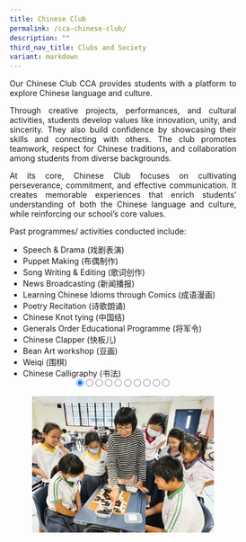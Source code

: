 ```yaml
---
title: Chinese Club
permalink: /cca-chinese-club/
description: ""
third_nav_title: Clubs and Society
variant: markdown
---
```

<style>
* {
  margin: 0;
  padding: 0;
  box-sizing: border-box;
}

.slideshow-container {
  width: 100%;
  max-width: 700px;
  margin: auto;
  overflow: hidden;
  position: relative;
	text-align:center;
}

.slides {
  display: flex;
  transition: transform 0.5s ease; /* Smooth transition for sliding */
  width: 1000%; /* Adjust this to match the number of slides */
}

.slide {
  width: 10%; /* Each slide takes up 10% of the container (for 10 slides) */
  height: auto;
}

.slide img {
  width: 100%;
  height: auto;
  object-fit: cover;
  cursor: pointer; /* Make the images clickable */
}

/* Control the slide transition when the radio buttons are selected */
#slide1:checked ~ .slides {
  transform: translateX(0);
}

#slide2:checked ~ .slides {
  transform: translateX(-10%); /* Move to the second slide */
}

#slide3:checked ~ .slides {
  transform: translateX(-20%); /* Move to the third slide */
}

#slide4:checked ~ .slides {
  transform: translateX(-30%); /* Move to the fourth slide */
}

#slide5:checked ~ .slides {
  transform: translateX(-40%); /* Move to the fifth slide */
}

#slide6:checked ~ .slides {
  transform: translateX(-50%); /* Move to the sixth slide */
}

#slide7:checked ~ .slides {
transform: translateX(-60%); /* Move to the seventh slide */
}

#slide8:checked ~ .slides {
  transform: translateX(-70%); /* Move to the eighth slide */
}

#slide9:checked ~ .slides {
  transform: translateX(-80%); /* Move to the ninth slide */
}

#slide10:checked ~ .slides {
  transform: translateX(-90%); /* Move to the tenth slide */
}

/* Mobile Devices (up to 600px) */
@media (max-width: 600px) {
  .slide img {
    width: 100%;
    height: auto;
  }
}

/* Tablet devices (600px to 768px) */
@media (max-width: 768px) {
  .slide img {
    width: 100%;
    height: auto;
  }
}

/* Desktop devices (769px and above) */
@media (min-width: 769px) {
.slide img {
width: 80%;
height: auto;
}
}
</style>

<p style="text-align:justify">Our Chinese Club CCA provides students with a platform to explore Chinese language and culture. </p>
<p style="text-align:justify">Through creative projects, performances, and cultural activities, students develop values like innovation, unity, and sincerity. They also build confidence by showcasing their skills and connecting with others. The club promotes teamwork, respect for Chinese traditions, and collaboration among students from diverse backgrounds. </p>
<p style="text-align:justify">At its core, Chinese Club focuses on cultivating perseverance, commitment, and effective communication. It creates memorable experiences that enrich students’ understanding of both the Chinese language and culture, while reinforcing our school’s core values.</p>
<p style="text-align:justify">Past programmes/ activities conducted include:</p>
<ul>
<li>Speech &amp; Drama (戏剧表演)</li>
<li>Puppet Making (布偶制作)</li>
<li>Song Writing &amp; Editing (歌词创作)</li>
<li>News Broadcasting (新闻播报)</li>
<li>Learning Chinese Idioms through Comics (成语漫画)</li>
<li>Poetry Recitation (诗歌朗诵)</li>
<li>Chinese Knot tying (中国结)</li>
<li>Generals Order Educational Programme (将军令)</li>
<li>Chinese Clapper (快板儿)</li>
<li>Bean Art workshop (豆画)</li>
<li>Weiqi (围棋)</li>
<li>Chinese Calligraphy (书法)</li>
</ul>

<div class="slideshow-container">

<input checked="" id="slide1" name="slide" type="radio">
<input id="slide2" name="slide" type="radio">
<input id="slide3" name="slide" type="radio">
<input id="slide4" name="slide" type="radio">
<input id="slide5" name="slide" type="radio">
<input id="slide6" name="slide" type="radio">
<input id="slide7" name="slide" type="radio">
<input id="slide8" name="slide" type="radio">
<input id="slide9" name="slide" type="radio">
<input id="slide10" name="slide" type="radio">
<p></p>
<div class="slides">
<label class="slide" for="slide2">
<img alt="Image 1" src="/images/CCA%20Chinese%20Club/CC_01v.jpg">
</label>
<label class="slide" for="slide3">
<img alt="Image 2" src="/images/CCA%20Chinese%20Club/CC_02v.jpg">
</label>
<label class="slide" for="slide4">
<img alt="Image 3" src="/images/CCA%20Chinese%20Club/CC_03v.jpg">
</label>
<label class="slide" for="slide5">
<img alt="Image 4" src="/images/CCA%20Chinese%20Club/CC_04v.jpg">
</label>
<label class="slide" for="slide6">
<img alt="Image 5" src="/images/CCA%20Chinese%20Club/CC_05v.jpg">
</label>
<label class="slide" for="slide7">
<img alt="Image 6" src="/images/CCA%20Chinese%20Club/CC_06v.jpg">
</label>
<label class="slide" for="slide8">
<img alt="Image 7" src="/images/CCA%20Chinese%20Club/CC_07v.jpg">
</label>
<label class="slide" for="slide9">
<img alt="Image 8" src="/images/CCA%20Chinese%20Club/CC_08v.jpg">
</label>
<label class="slide" for="slide10">
<img alt="Image 9" src="/images/CCA%20Chinese%20Club/CC_09v.jpg">
</label>
<label class="slide" for="slide1">
<img alt="Image 10" src="/images/CCA%20Chinese%20Club/CC_10v.jpg">
</label>
</div>
</div>